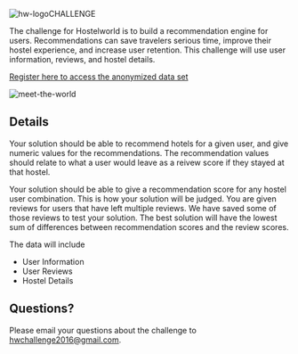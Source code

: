 ![hw-logo](http://cs.wubook.net/hc/en-us/article_attachments/201676001/Horizontal-logo-Orange.png)CHALLENGE

The challenge for Hostelworld is to build a recommendation engine for users. Recommendations can save travelers serious time, improve their hostel experience, and increase user retention. This challenge will use user information, reviews, and hostel details.

[Register here to access the anonymized data set](https://ti.to/hackathon-conference/travel-meets-big-data/)

![meet-the-world](http://www.hirum.com.au/wp-content/uploads/2015/11/meet-the-world.png)

## Details
Your solution should be able to recommend hotels for a given user, and give numeric values for the recommendations. The recommendation values should relate to what a user would leave as a reivew score if they stayed at that hostel. 

Your solution should be able to give a recommendation score for any hostel user combination. This is how your solution will be judged. You are given reviews for users that have left multiple reviews. We have saved some of those reviews to test your solution. The best solution will have the lowest sum of differences between recommendation scores and the review scores.

The data will include
-	User Information
-	User Reviews 
-	Hostel Details  

## Questions?
 Please email your questions about the challenge to hwchallenge2016@gmail.com.
